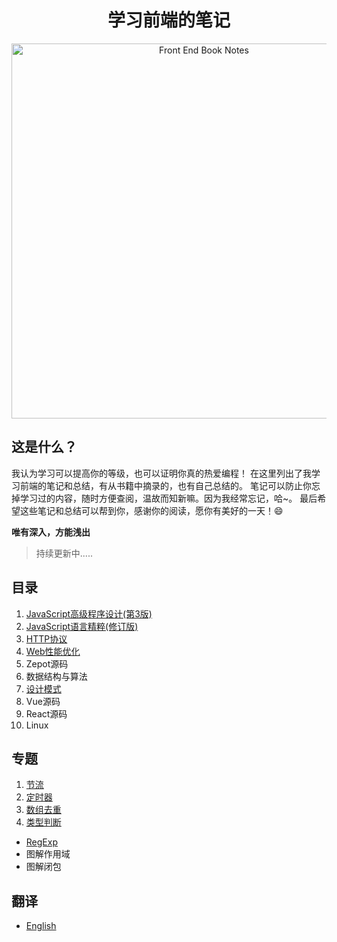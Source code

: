 <h1 align="center">学习前端的笔记</h1>
<div align="center">
  <img src="https://udemy-images.udemy.com/course/750x422/670034_ce04_4.jpg" alt="Front End Book Notes" width="600" />
</div>

## 这是什么？

我认为学习可以提高你的等级，也可以证明你真的热爱编程！
在这里列出了我学习前端的笔记和总结，有从书籍中摘录的，也有自己总结的。
笔记可以防止你忘掉学习过的内容，随时方便查阅，温故而知新嘛。因为我经常忘记，哈~。
最后希望这些笔记和总结可以帮到你，感谢你的阅读，愿你有美好的一天！:smile:

**唯有深入，方能浅出** 

>持续更新中.....

## 目录

1. [JavaScript高级程序设计(第3版)](notes/Professional-for-Web-Developers/README.md)
1. [JavaScript语言精粹(修订版)](notes/JS-Good-Parts/README.md)
1. [HTTP协议](notes/HTTP/README.md)
1. [Web性能优化](notes/WEB/README.md)
1. Zepot源码
1. 数据结构与算法
1. [设计模式](notes/Design/README.md)
1. Vue源码
1. React源码
1. Linux

## 专题

1. [节流](../../issues/5)
2. [定时器](../../issues/6)
3. [数组去重](../../issues/7)
4. [类型判断](../../issues/8)

- [RegExp](notes/RegExp/README.md)
- 图解作用域
- 图解闭包


## 翻译

- [English](README.en.md)
